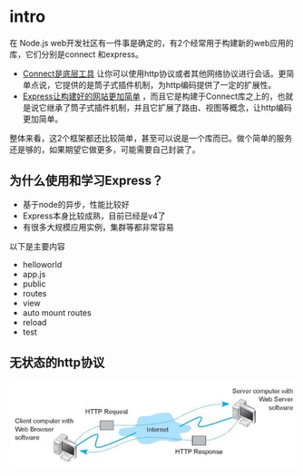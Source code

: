 # intro

在 Node.js
web开发社区有一件事是确定的，有2个经常用于构建新的web应用的库，它们分别是connect
和express。

- [Connect是底层工具](http://www.senchalabs.org/connect/) 让你可以使用http协议或者其他网络协议进行会话。更简单点说，它提供的是筒子式插件机制，为http编码提供了一定的扩展性。
- [Express让构建好的网站更加简单](http://expressjs.com/)
，而且它是构建于Connect库之上的，也就是说它继承了筒子式插件机制，并且它扩展了路由、视图等概念，让http编码更加简单。

整体来看，这2个框架都还比较简单，甚至可以说是一个库而已。做个简单的服务还是够的，如果期望它做更多，可能需要自己封装了。

## 为什么使用和学习Express？

- 基于node的异步，性能比较好
- Express本身比较成熟，目前已经是v4了
- 有很多大规模应用实例，集群等都非常容易

以下是主要内容

- helloworld
- app.js
- public
- routes
- view
- auto mount routes
- reload
- test

## 无状态的http协议

![2](2.jpg)
